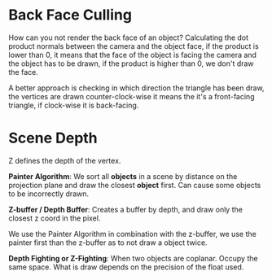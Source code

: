 # Back Face Culling
How can you not render the back face of an object?
Calculating the dot product normals between the camera and the object face, if the product is lower than 0, it means that the face of the object is facing the camera and the object has to be drawn, if the product is higher than 0, we don't draw the face.

A better approach is checking in which direction the triangle has been draw, the vertices are drawn counter-clock-wise it means the it's a front-facing triangle, if clock-wise it is back-facing.

# Scene Depth
Z defines the depth of the vertex.

**Painter Algorithm**: We sort all **objects** in a scene by distance on the projection plane and 
draw the closest **object** first. Can cause some objects to be incorrectly drawn.

**Z-buffer / Depth Buffer**: Creates a buffer by depth, and draw only the closest z coord in the pixel.

We use the Painter Algorithm in combination with the z-buffer, we use the painter first than the z-buffer as to not draw a object twice.

**Depth Fighting or Z-Fighting**: When two objects are coplanar. Occupy the same space. What is draw depends on the precision of the float used.


